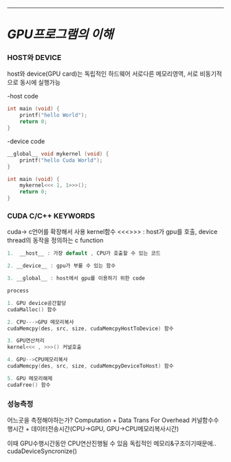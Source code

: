 ---
# _GPU프로그램의 이해_

### HOST와 DEVICE
host와 device(GPU card)는 독립적인 하드웨어
서로다른 메모리영역, 서로 비동기적으로 동시에 실행가능

-host code
```cpp
int main (void) {
    printf("hello World");
    return 0;
}
```

-device code
```cpp
__global__ void mykernel (void) {
    printf("hello Cuda World");
}

int main (void) {
    mykernel<<< 1, 1>>>();
    return 0;
}
```

### CUDA C/C++ KEYWORDS 
cuda-> c언어를 확장해서 사용
kernel함수 <<<>>> : host가 gpu를 호출, device thread의 동작을 정의하는 c function
```cpp
1.  __host__ : 가장 default , CPU가 호출할 수 있는 코드

2. __device__ : gpu가 부를 수 있는 함수

3. __global__ : host에서 gpu를 이용하기 위한 code
```

```cpp
process

1. GPU device공간할당 
cudaMalloc() 함수

2. CPU--->GPU 메모리복사
cudaMemcpy(des, src, size, cudaMemcpyHostToDevice) 함수

3. GPU연산처리
kernel<<< , >>>() 커널호출

4. GPU-->CPU메모리복사
cudaMemcpy(des, src, size, cudaMemcpyDeviceToHost) 함수

5. GPU 메모리해제
cudaFree() 함수
```

### 성능측정
어느곳을 측정해야하는가?
Computation + Data Trans For Overhead
커널함수수행시간 + 데이터전송시간(CPU->GPU, GPU->CPU메모리복사시간)

이때 GPU수행시간동안 CPU연산진행될 수 있음 독립적인 메모리&구조이기때문에..
cudaDeviceSyncronize() 